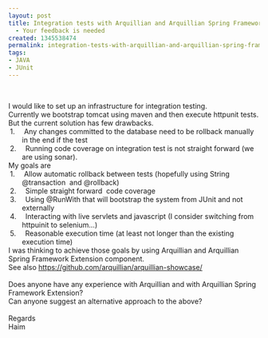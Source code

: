 ```yaml
---
layout: post
title: Integration tests with Arquillian and Arquillian Spring Framework Extension
  - Your feedback is needed
created: 1345538474
permalink: integration-tests-with-arquillian-and-arquillian-spring-framework-extension-your-feedback-is-needed
tags:
- JAVA
- JUnit
---
```

<p>&nbsp;</p>
<div>I would like to set up an infrastructure for integration testing. <br />
Currently we bootstrap tomcat using maven and then execute httpunit tests.</div>
<div>But the current solution has few drawbacks.</div>
<div style="margin-left:20.5pt;text-indent:-.25in;">1.<span style="font-size: 7pt; ">&nbsp;&nbsp;&nbsp;&nbsp;&nbsp;&nbsp; </span>Any changes committed to the database need to be rollback manually in the end if the test</div>
<div style="margin-left:20.5pt;text-indent:-.25in;">2.<span style="font-size: 7pt; ">&nbsp;&nbsp;&nbsp;&nbsp;&nbsp;&nbsp; </span>Running code coverage on integration test is not straight forward (we are using sonar).</div>
<div>My goals are</div>
<div style="margin-left:20.5pt;text-indent:-.25in;">1.<span style="font-size: 7pt; ">&nbsp;&nbsp;&nbsp;&nbsp;&nbsp;&nbsp; </span>Allow automatic rollback between tests (hopefully using String @transaction &nbsp;and @rollback)</div>
<div style="margin-left:20.5pt;text-indent:-.25in;">2.<span style="font-size: 7pt; ">&nbsp;&nbsp;&nbsp;&nbsp;&nbsp;&nbsp; </span>Simple straight forward &nbsp;code coverage</div>
<div style="margin-left:20.5pt;text-indent:-.25in;">3.<span style="font-size: 7pt; ">&nbsp;&nbsp;&nbsp;&nbsp;&nbsp;&nbsp; </span>Using @RunWith that will bootstrap the system from JUnit and not externally</div>
<div style="margin-left:20.5pt;text-indent:-.25in;">4.<span style="font-size: 7pt; ">&nbsp;&nbsp;&nbsp;&nbsp;&nbsp;&nbsp; </span>Interacting with live servlets and javascript (I consider switching from httpuinit to selenium&hellip;<span dir="RTL">(</span></div>
<div style="margin-left:20.5pt;text-indent:-.25in;">5.<span style="font-size: 7pt; ">&nbsp;&nbsp;&nbsp;&nbsp;&nbsp;&nbsp; </span>Reasonable execution time (at least not longer than the existing execution time) &nbsp;&nbsp;&nbsp;</div>
<div>I was thinking to achieve those goals by using Arquillian and Arquillian Spring Framework Extension component.</div>
<div>See also <a href="https://github.com/arquillian/arquillian-showcase/">https://github.com/arquillian/arquillian-showcase/</a></div>
<div>&nbsp;</div>
<div>Does anyone have any experience with Arquillian and with Arquillian Spring Framework Extension?<br />
Can anyone suggest an alternative approach to the above?</div>
<div>&nbsp;</div>
<div>Regards <br />
Haim</div>
<p>&nbsp;</p>
